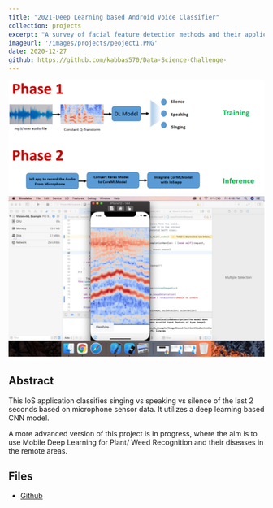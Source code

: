 ```yaml
---
title: "2021-Deep Learning based Android Voice Classifier"
collection: projects
excerpt: "A survey of facial feature detection methods and their application for automatic lip reading"
imageurl: '/images/projects/peoject1.PNG'
date: 2020-12-27
github: https://github.com/kabbas570/Data-Science-Challenge-
---
```


<center><img src="/images/projects/project1.PNG"></center>
<center><img src="/images/projects/p1_1.PNG"></center>


## Abstract 
This IoS application classifies singing vs speaking vs silence of the last 2 seconds based on 
microphone sensor data. It utilizes a deep learning based CNN model.

A more advanced version of this project is in progress, where the aim is to use Mobile Deep Learning for Plant/ Weed Recognition and their diseases in the remote areas.
## Files
- [Github]( https://github.com/kabbas570/Data-Science-Challenge-)
